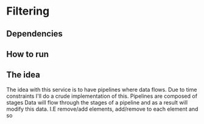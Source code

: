 # Filtering

## Dependencies

## How to run

## The idea
The idea with this service is to have pipelines where data flows.
Due to time constraints I'll do a crude implementation of this.
Pipelines are composed of stages
Data will flow through the stages of a pipeline and as a result will modify this data.
I.E remove/add elements, add/remove to each element and so

